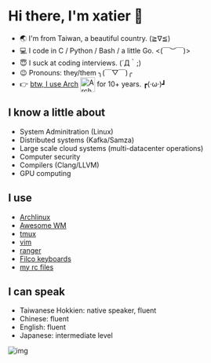 # Hi there, I'm xatier  👋

- :earth_asia: I'm from Taiwan, a beautiful country. (≧∇≦)
- :computer: I code in C / Python / Bash / a little Go. <(￣︶￣)>
- :innocent: I suck at coding interviews. (´Д｀;)
- :wink: Pronouns: they/them ╮(￣▽￣)╭
- :point_right: [btw, I use Arch](https://www.quora.com/What-is-meant-by-btw-I-use-arch) [<img src="https://raw.githubusercontent.com/Raymo111/Raymo111/master/socials/arch.svg" height="30em" align="center" alt="Arch Linux Logo" title="Arch Linux"/>](https://archlinux.org/) for 10+ years. ┏(·ω·)┛

## I know a little about

- System Adminitration (Linux)
- Distributed systems (Kafka/Samza)
- Large scale cloud systems (multi-datacenter operations)
- Computer security
- Compilers (Clang/LLVM)
- GPU computing

## I use

- [Archlinux](https://archlinux.org/)
- [Awesome WM](https://github.com/awesomeWM/awesome)
- [tmux](https://github.com/tmux/tmux)
- [vim](https://github.com/vim/vim)
- [ranger](https://github.com/ranger/ranger)
- [Filco keyboards](https://www.diatec.co.jp/en/)
- [my rc files](https://github.com/xatier/rc-files)

## I can speak

- Taiwanese Hokkien: native speaker, fluent
- Chinese: fluent
- English: fluent
- Japanese: intermediate level
  

![img](https://github-readme-stats.vercel.app/api/top-langs/?username=xatier&hide=HTML,Javascript&show_icons=true&icon_color=FFCC33&title_color=FFCC33)
